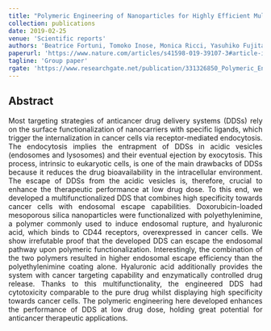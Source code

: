 ```yaml
---
title: "Polymeric Engineering of Nanoparticles for Highly Efficient Multifunctional Drug Delivery Systems"
collection: publications
date: 2019-02-25
venue: 'Scientific reports'
authors: 'Beatrice Fortuni, Tomoko Inose, Monica Ricci, Yasuhiko Fujita, Indra Van Zundert, Akito Masuhara, Eduard Fron, Hideaki Mizuno, Loredana Latterini, Susana Rocha, Hiroshi Uji-i'
paperurl: 'https://www.nature.com/articles/s41598-019-39107-3#article-info'
tagline: 'Group paper'
rgate: 'https://www.researchgate.net/publication/331326850_Polymeric_Engineering_of_Nanoparticles_for_Highly_Efficient_Multifunctional_Drug_Delivery_Systems'
---
```

<h2> Abstract </h2>
<p align= "justify">
Most targeting strategies of anticancer drug delivery systems (DDSs) rely on the surface functionalization of nanocarriers with specific ligands, which trigger the internalization in cancer cells via receptor-mediated endocytosis. The endocytosis implies the entrapment of DDSs in acidic vesicles (endosomes and lysosomes) and their eventual ejection by exocytosis. This process, intrinsic to eukaryotic cells, is one of the main drawbacks of DDSs because it reduces the drug bioavailability in the intracellular environment. The escape of DDSs from the acidic vesicles is, therefore, crucial to enhance the therapeutic performance at low drug dose. To this end, we developed a multifunctionalized DDS that combines high specificity towards cancer cells with endosomal escape capabilities. Doxorubicin-loaded mesoporous silica nanoparticles were functionalized with polyethylenimine, a polymer commonly used to induce endosomal rupture, and hyaluronic acid, which binds to CD44 receptors, overexpressed in cancer cells. We show irrefutable proof that the developed DDS can escape the endosomal pathway upon polymeric functionalization. Interestingly, the combination of the two polymers resulted in higher endosomal escape efficiency than the polyethylenimine coating alone. Hyaluronic acid additionally provides the system with cancer targeting capability and enzymatically controlled drug release. Thanks to this multifunctionality, the engineered DDS had cytotoxicity comparable to the pure drug whilst displaying high specificity towards cancer cells. The polymeric engineering here developed enhances the performance of DDS at low drug dose, holding great potential for anticancer therapeutic applications.
